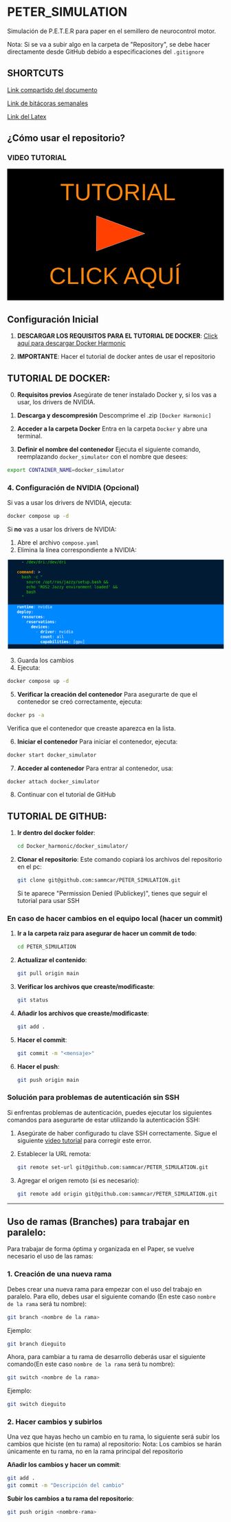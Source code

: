# PETER_SIMULATION
Simulación de P.E.T.E.R para paper en el semillero de neurocontrol motor.

Nota: Si se va a subir algo en la carpeta de "Repository", se debe hacer directamente desde GitHub debido a especificaciones del `.gitignore`

## SHORTCUTS

[Link compartido del documento](https://uao-my.sharepoint.com/:f:/g/personal/samuel_carlos_uao_edu_co/EsC_FuYnnO5Jhq126P5lIN4BZYnXlXEZ-dV7QUh0XY8A0w?e=DaVQGd) 

[Link de bitácoras semanales](https://uao-my.sharepoint.com/:f:/g/personal/samuel_carlos_uao_edu_co/Erp2ENIspZxNgMopqcnKfAUBfoev0AsDrE33obHUKmgpDg?e=dBNilw) 

[Link del Latex](https://www.overleaf.com/project/67e093f33865a616a2b0bc91)

## ¿Cómo usar el repositorio?

### VIDEO TUTORIAL

 <a href="https://www.youtube.com/watch?v=xyDA1aFvYTs">
  <img src="Repository/Titulo.png" alt="Texto alternativo" width="700"/>
</a>


## Configuración Inicial
1. **DESCARGAR LOS REQUISITOS PARA EL TUTORIAL DE DOCKER**: 
   [Click aquí para descargar Docker Harmonic](https://www.mediafire.com/file/ss6lf31t07wkcio/Docker_harmonic.zip/file)
   
2. **IMPORTANTE**: Hacer el tutorial de docker antes de usar el repositorio

## TUTORIAL DE DOCKER:


0. **Requisitos previos**
Asegúrate de tener instalado Docker y, si los vas a usar, los drivers de NVIDIA.

1. **Descarga y descompresión**
Descomprime el .zip `[Docker Harmonic]`

2. **Acceder a la carpeta Docker**
Entra en la carpeta `Docker` y abre una terminal.

3. **Definir el nombre del contenedor**
Ejecuta el siguiente comando, reemplazando `docker_simulator` con el nombre que desees:

```bash
export CONTAINER_NAME=docker_simulator
```

### 4. Configuración de NVIDIA (Opcional)
Si vas a usar los drivers de NVIDIA, ejecuta:

```bash
docker compose up -d
```

Si **no** vas a usar los drivers de NVIDIA:
1. Abre el archivo `compose.yaml`
2. Elimina la línea correspondiente a NVIDIA:

![ScreenshotDocker](Repository/ScreenshotDocker.png)

3. Guarda los cambios
4. Ejecuta:

```bash
docker compose up -d
```

5. **Verificar la creación del contenedor**
Para asegurarte de que el contenedor se creó correctamente, ejecuta:

```bash
docker ps -a
```

Verifica que el contenedor que creaste aparezca en la lista.

6. **Iniciar el contenedor**
Para iniciar el contenedor, ejecuta:

```bash
docker start docker_simulator
```

7. **Acceder al contenedor**
Para entrar al contenedor, usa:

```bash
docker attach docker_simulator
```

8. Continuar con el tutorial de GitHub

## TUTORIAL DE GITHUB:
  
1. **Ir dentro del docker folder**:
    ```bash
    cd Docker_harmonic/docker_simulator/
    ```
    
2. **Clonar el repositorio**: Este comando copiará los archivos del repositorio en el pc:
    ```bash
    git clone git@github.com:sammcar/PETER_SIMULATION.git
    ```
    Si te aparece "Permission Denied (Publickey)", tienes que seguir el tutorial para usar SSH 

### En caso de hacer cambios en el equipo local (hacer un commit)

1. **Ir a la carpeta raiz para asegurar de hacer un commit de todo**: 
    ```bash
    cd PETER_SIMULATION
    ```
    
2. **Actualizar el contenido**: 
    ```bash
    git pull origin main
    ```
    
3. **Verificar los archivos que creaste/modificaste**:
    ```bash
    git status
    ```
    
4. **Añadir los archivos que creaste/modificaste**:
    ```bash
    git add .
    ```
    
5. **Hacer el commit**:
    ```bash
    git commit -m "<mensaje>"
    ```
    
6. **Hacer el push**:
    ```bash
    git push origin main
    ```


### Solución para problemas de autenticación sin SSH

Si enfrentas problemas de autenticación, puedes ejecutar los siguientes comandos para asegurarte de estar utilizando la autenticación SSH:
1.  Asegúrate de haber configurado tu clave SSH correctamente. Sigue el siguiente [video tutorial](https://youtu.be/XvtizBx7AFA) para corregir este error. 

2. Establecer la URL remota:
   ```bash
   git remote set-url git@github.com:sammcar/PETER_SIMULATION.git
   ```

3. Agregar el origen remoto (si es necesario):
   ```bash
   git remote add origin git@github.com:sammcar/PETER_SIMULATION.git
   ```
---



## Uso de ramas (Branches) para trabajar en paralelo:

Para trabajar de forma óptima y organizada en el Paper, se vuelve necesario el uso de las ramas:

### 1. Creación de una nueva rama

Debes crear una nueva rama para empezar con el uso del trabajo en paralelo. Para ello, debes usar el siguiente comando (En este caso `nombre de la rama` será tu nombre):

```bash
git branch <nombre de la rama>
```

Ejemplo:

```bash
git branch dieguito
```

Ahora, para cambiar a tu rama de desarrollo deberás usar el siguiente comando(En este caso `nombre de la rama` será tu nombre):

```bash
git switch <nombre de la rama>
```

Ejemplo:

```bash
git switch dieguito
```

### 2. Hacer cambios y subirlos

Una vez que hayas hecho un cambio en tu rama, lo siguiente será subir los cambios que hiciste (en tu rama) al repositorio:
Nota: Los cambios se harán únicamente en tu rama, no en la rama principal del repositorio

**Añadir los cambios y hacer un commit**:
   ```bash
   git add .
   git commit -m "Descripción del cambio"
   ```
**Subir los cambios a tu rama del repositorio**:
   ```bash
   git push origin <nombre-rama>
   ```
